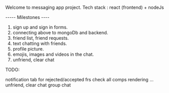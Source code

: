 Welcome to messaging app project.
Tech stack : react (frontend) + nodeJs

----- Milestones ----

1. sign up and sign in forms.
2. connecting above to mongoDb and backend.
3. friend list, friend requests.
4. text chatting with friends.
5. profile picture.
6. emojis, images and videos in the chat.
7. unfriend, clear chat

TODO:

notification tab for rejected/accepted frs
check all comps rendering ...
unfriend, clear chat
group chat
